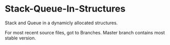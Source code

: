 # Stack-Queue-In-Structures
Stack and Queue in a dynamicly allocated structures.

For most recent source files, got to Branches.
Master branch contains most stable version.
